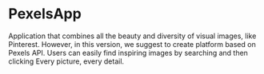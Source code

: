# PexelsApp
Application that combines all the beauty and diversity of visual images, like Pinterest. However, in this version, we suggest to create platform based on Pexels API. Users can easily find inspiring images by searching and then clicking Every picture, every detail.
